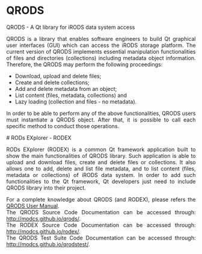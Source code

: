 # QRODS
QRODS -  A Qt library for iRODS data system access

<p align="justify">QRODS is a library that enables software engineers to build Qt graphical user interfaces (GUI) which can access
the iRODS storage platform. The current version of QRODS implements essential manipulation functionalities
of files and directories (collections) including metadata object information. Therefore, the QRODS may perform
the following proceedings: </p>

<ul>
<li>Download, upload and delete files;</li>
<li>Create and delete collections;</li>
<li>Add and delete metadata from an object;</li>
<li>List content (files, metadata, collections) and</li>
<li>Lazy loading (collection and files - no metadata).</li>
</ul>

<p align="justify">
In order to be able to perform any of the above functionalities, QRODS users must instantiate a QRODS
object. After that, it is possible to call each specific method to conduct those operations.
</p>
# RODs EXplorer - RODEX

<p align="justify">
RODs EXplorer (RODEX) is a common Qt framework application built to show the main functionalities of QRODS library.
Such application is able to upload and download files, create and delete files or collections. It
also allows one to add, delete and list file metadata, and to list content (files, metadata or collections) of iRODS
data system. In order to add such functionalities to the Qt framework, Qt developers just need to include QRODS
library into their project.
</p>
<p align="justify">
For a complete knowledge about QRODS (and RODEX), please refers the <a href="https://github.com/modcs/qrods/blob/master/QRODS_User_Manual.pdf">QRODS User Manual</a>.<br>
The QRODS Source Code Documentation can be accessed through: <a href="http://modcs.github.io/qrods/">http://modcs.github.io/qrods/</a>.
<br>
The RODEX Source Code Documentation can be accessed through: <a href="http://modcs.github.io/rodex/">http://modcs.github.io/rodex/</a>.
<br>
The QRODS Test Suite Code Documentation can be accessed through: <a href="http://modcs.github.io/qrodstest/">http://modcs.github.io/qrodstest/</a>.

</p>
